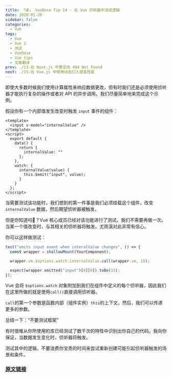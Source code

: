 ```yaml
---
title: 「译」 VueDose Tip 14 - 在 Vue 侦听器中测试逻辑
date: 2020-01-20
sidebar: false
categories:
  - Vue
tags:
  - Vue
  - Vue 2
  - 测试
  - VueDose
  - Vue tips
  - 文章翻译
prev: ./13-在 Nuxt.js 中重定向 404 Not Found
next: ./15-在 Vue.js 中使用动态引入提高性能
---
```


即使大多数时候我们使用计算属性来响应数据更改，但有时我们还是必须使用侦听器才能执行复杂的操作或者对 API 的异步调用。我们尽量简单地来完成这个示例。

假设你有一个内部值发生改变时触发 `input` 事件的组件：

```vue
<template>
  <input v-model="internalValue" />
</template>
<script>
  export default {
    data() {
      return {
        internalValue: ""
      };
    },
    watch: {
      internalValue(value) {
        this.$emit("input", value);
      }
    }
  };
</script>
```

当需要测试该功能时，我们想到的第一件事是我们必须挂载这个组件，改变 `internalValue` 数据，然后期望侦听器被触发。

但是你知道吗？Vue 核心成员已经对该功能进行了测试。我们不需要再做一次。当某一个值改变时，与其相关的侦听器将触发。尤雨溪对此非常有信心。

你可以这样做测试：

```js
test("emits input event when interalValue changes", () => {
  const wrapper = shallowMount(YourComponent);

  wrapper.vm.$options.watch.internalValue.call(wrapper.vm, 15);

  expect(wrapper.emitted("input")[0][0]).toBe(15);
});
```

Vue 会将 `$options.watch` 对象附加到我们在组件中定义的每个侦听器，因此我们在这里所做的就是使用`call()`直接调用侦听器。

`call`的第一个参数是函数内部（组件实例）`this`的上下文，然后，我们可以传递更多的参数。

总结一下：“不要测试框架”

有时很难从你所使用的库已经测试了数千次的特性中识别出你自己的代码。我向你保证，当数据发生变化时，侦听器将触发。

测试其中的逻辑，不要浪费你宝贵的时间来尝试重新创建可能引起侦听器触发的场景和条件。

### [原文链接](https://vuedose.tips/tips/testing-logic-inside-a-vue-js-watcher)
